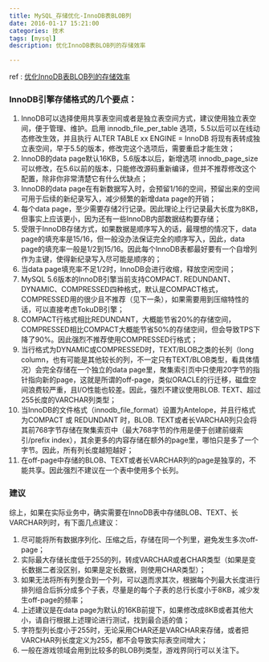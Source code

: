 ```yaml
---
title: MySQL_存储优化-InnoDB表BLOB列
date: 2016-01-17 15:21:00
categories: 技术
tags: [mysql]
description: 优化InnoDB表BLOB列的存储效率

---
```



ref : [优化InnoDB表BLOB列的存储效率](http://imysql.com/2014/09/28/mysql-optimization-case-blob-stored-in-innodb-optimization.shtml)

### InnoDB引擎存储格式的几个要点：

1. InnoDB可以选择使用共享表空间或者是独立表空间方式，建议使用独立表空间，便于管理、维护。启用 innodb_file_per_table 选项，5.5以后可以在线动态修改生效，并且执行 ALTER TABLE xx ENGINE = InnoDB 将现有表转成独立表空间，早于5.5的版本，修改完这个选项后，需要重启才能生效；
2. InnoDB的data page默认16KB，5.6版本以后，新增选项 innodb_page_size 可以修改，在5.6以前的版本，只能修改源码重新编译，但并不推荐修改这个配置，除非你非常清楚它有什么优缺点；
3. InnoDB的data page在有新数据写入时，会预留1/16的空间，预留出来的空间可用于后续的新纪录写入，减少频繁的新增data page的开销；
4. 每个data page，至少需要存储2行记录。因此理论上行记录最大长度为8KB，但事实上应该更小，因为还有一些InnoDB内部数据结构要存储；
5. 受限于InnoDB存储方式，如果数据是顺序写入的话，最理想的情况下，data page的填充率是15/16，但一般没办法保证完全的顺序写入，因此，data page的填充率一般是1/2到15/16。因此每个InnoDB表都最好要有一个自增列作为主键，使得新纪录写入尽可能是顺序的；
6. 当data page填充率不足1/2时，InnoDB会进行收缩，释放空闲空间；
7. MySQL 5.6版本的InnoDB引擎当前支持COMPACT. REDUNDANT、DYNAMIC、COMPRESSED四种格式，默认是COMPACT格式，COMPRESSED用的很少且不推荐（见下一条），如果需要用到压缩特性的话，可以直接考虑TokuDB引擎；
8. COMPACT行格式相比REDUNDANT，大概能节省20%的存储空间，COMPRESSED相比COMPACT大概能节省50%的存储空间，但会导致TPS下降了90%。因此强烈不推荐使用COMPRESSED行格式；
9. 当行格式为DYNAMIC或COMPRESSED时，TEXT/BLOB之类的长列（long column，也有可能是其他较长的列，不一定只有TEXT/BLOB类型，看具体情况）会完全存储在一个独立的data page里，聚集索引页中只使用20字节的指针指向新的page，这就是所谓的off-page，类似ORACLE的行迁移，磁盘空间浪费较严重，且I/O性能也较差。因此，强烈不建议使用BLOB. TEXT、超过255长度的VARCHAR列类型；
10. 当InnoDB的文件格式（innodb_file_format）设置为Antelope，并且行格式为COMPACT 或 REDUNDANT 时，BLOB. TEXT或者长VARCHAR列只会将其前768字节存储在聚集索页中（最大768字节的作用是便于创建前缀索引/prefix index），其余更多的内容存储在额外的page里，哪怕只是多了一个字节。因此，所有列长度越短越好；
11. 在off-page中存储的BLOB、TEXT或者长VARCHAR列的page是独享的，不能共享。因此强烈不建议在一个表中使用多个长列。

### 建议
综上，如果在实际业务中，确实需要在InnoDB表中存储BLOB、TEXT、长VARCHAR列时，有下面几点建议：

1. 尽可能将所有数据序列化、压缩之后，存储在同一个列里，避免发生多次off-page；
2. 实际最大存储长度低于255的列，转成VARCHAR或者CHAR类型（如果是变长数据二者没区别，如果是定长数据，则使用CHAR类型）；
3. 如果无法将所有列整合到一个列，可以退而求其次，根据每个列最大长度进行排列组合后拆分成多个子表，尽量是的每个子表的总行长度小于8KB，减少发生off-page的频率；
4. 上述建议是在data page为默认的16KB前提下，如果修改成8KB或者其他大小，请自行根据上述理论进行测试，找到最合适的值；
5. 字符型列长度小于255时，无论采用CHAR还是VARCHAR来存储，或者把VARCHAR列长度定义为255，都不会导致实际表空间增大；
6. 一般在游戏领域会用到比较多的BLOB列类型，游戏界同行可以关注下。



